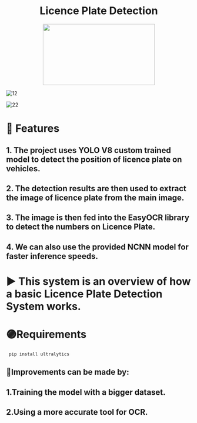 <h1 align="center">Licence Plate Detection</h1>

<div align= "center"><img src="https://encrypted-tbn0.gstatic.com/images?q=tbn:ANd9GcQe8qskfEr7J-U0Eki_6dwWxoTFy35Rjmb3EQ&s" width="304" height="166"/></div>


![12](https://github.com/user-attachments/assets/7980b735-db2a-4dcd-ba46-fa6a7498367e)



![22](https://github.com/user-attachments/assets/d6cf1212-8c48-416c-962e-48b2b088a323)


# 💎 Features
##  1. The project uses YOLO V8 custom trained model to detect the position of licence plate on vehicles.
##  2. The detection results are then used to extract the image of licence plate from the main image.
##  3. The image is then fed into the EasyOCR library to detect the numbers on Licence Plate.
##  4. We can also use the provided NCNN model for faster inference speeds. 

##
  
#  ▶ This system is an overview of how a basic Licence Plate Detection System works.

##

#  🟣Requirements
     pip install ultralytics 

## 🔴Improvements can be made by:
##        1.Training the model with a bigger dataset.
##        2.Using a more accurate tool for OCR.
